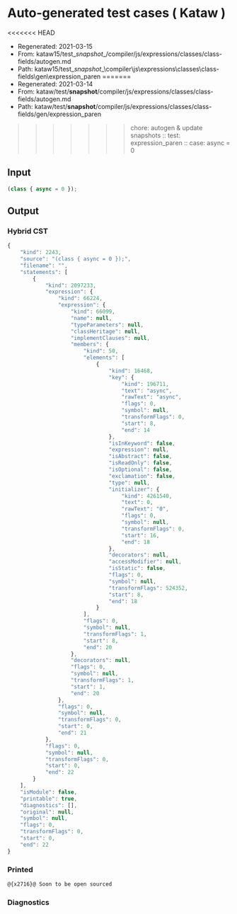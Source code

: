 # Auto-generated test cases ( Kataw )
<<<<<<< HEAD
- Regenerated: 2021-03-15
- From: kataw15/test\__snapshot__/compiler/js/expressions/classes/class-fields/autogen.md
- Path: kataw15/test\__snapshot__\compiler\js\expressions\classes\class-fields\gen\expression_paren
=======
- Regenerated: 2021-03-14
- From: kataw/test/__snapshot__/compiler/js/expressions/classes/class-fields/autogen.md
- Path: kataw/test/__snapshot__/compiler/js/expressions/classes/class-fields/gen/expression_paren
>>>>>>> chore: autogen & update snapshots
> :: test: expression_paren
> :: case: async = 0
## Input

`````js
(class { async = 0 });
`````

## Output

### Hybrid CST

```javascript
{
    "kind": 2243,
    "source": "(class { async = 0 });",
    "filename": "",
    "statements": [
        {
            "kind": 2097233,
            "expression": {
                "kind": 66224,
                "expression": {
                    "kind": 66099,
                    "name": null,
                    "typeParameters": null,
                    "classHeritage": null,
                    "implementClauses": null,
                    "members": {
                        "kind": 50,
                        "elements": [
                            {
                                "kind": 16468,
                                "key": {
                                    "kind": 196711,
                                    "text": "async",
                                    "rawText": "async",
                                    "flags": 0,
                                    "symbol": null,
                                    "transformFlags": 0,
                                    "start": 8,
                                    "end": 14
                                },
                                "isInKeyword": false,
                                "expression": null,
                                "isAbstract": false,
                                "isReadOnly": false,
                                "isOptional": false,
                                "exclamation": false,
                                "type": null,
                                "initializer": {
                                    "kind": 4261540,
                                    "text": 0,
                                    "rawText": "0",
                                    "flags": 0,
                                    "symbol": null,
                                    "transformFlags": 0,
                                    "start": 16,
                                    "end": 18
                                },
                                "decorators": null,
                                "accessModifier": null,
                                "isStatic": false,
                                "flags": 0,
                                "symbol": null,
                                "transformFlags": 524352,
                                "start": 8,
                                "end": 18
                            }
                        ],
                        "flags": 0,
                        "symbol": null,
                        "transformFlags": 1,
                        "start": 8,
                        "end": 20
                    },
                    "decorators": null,
                    "flags": 0,
                    "symbol": null,
                    "transformFlags": 1,
                    "start": 1,
                    "end": 20
                },
                "flags": 0,
                "symbol": null,
                "transformFlags": 0,
                "start": 0,
                "end": 21
            },
            "flags": 0,
            "symbol": null,
            "transformFlags": 0,
            "start": 0,
            "end": 22
        }
    ],
    "isModule": false,
    "printable": true,
    "diagnostics": [],
    "original": null,
    "symbol": null,
    "flags": 0,
    "transformFlags": 0,
    "start": 0,
    "end": 22
}
```

### Printed

```javascript
@{x2716}@ Soon to be open sourced
```

### Diagnostics

```javascript

```


